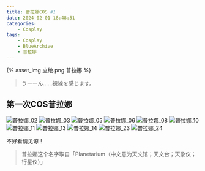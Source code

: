 ```yaml
---
title: 普拉娜COS #1
date: 2024-02-01 18:48:51
categories: 
    - Cosplay
tags:
    - Cosplay
    - BlueArchive
    - 普拉娜
---
```


{% asset_img 立绘.png 普拉娜 %}

> うーーん……視線を感じます。

<!-- more -->

## 第一次COS普拉娜

![普拉娜_02][普拉娜_02.jpg]
![普拉娜_03][普拉娜_03.jpg]
![普拉娜_05][普拉娜_05.jpg]
![普拉娜_06][普拉娜_06.jpg]
![普拉娜_08][普拉娜_08.jpg]
![普拉娜_10][普拉娜_10.jpg]
![普拉娜_11][普拉娜_11.jpg]
![普拉娜_13][普拉娜_13.jpg]
![普拉娜_14][普拉娜_14.jpg]
![普拉娜_23][普拉娜_23.jpg]
![普拉娜_24][普拉娜_24.jpg]


[普拉娜_02.jpg]: 普拉娜_02.jpg
[普拉娜_03.jpg]: 普拉娜_03.jpg
[普拉娜_05.jpg]: 普拉娜_05.jpg
[普拉娜_06.jpg]: 普拉娜_06.jpg
[普拉娜_08.jpg]: 普拉娜_08.jpg
[普拉娜_10.jpg]: 普拉娜_10.jpg
[普拉娜_11.jpg]: 普拉娜_11.jpg
[普拉娜_13.jpg]: 普拉娜_13.jpg
[普拉娜_14.jpg]: 普拉娜_14.jpg
[普拉娜_23.jpg]: 普拉娜_23.jpg
[普拉娜_24.jpg]: 普拉娜_24.jpg

不好看请见谅！

> 普拉娜这个名字取自「Planetarium（中文意为天文馆；天文台；天象仪；行星仪）」
